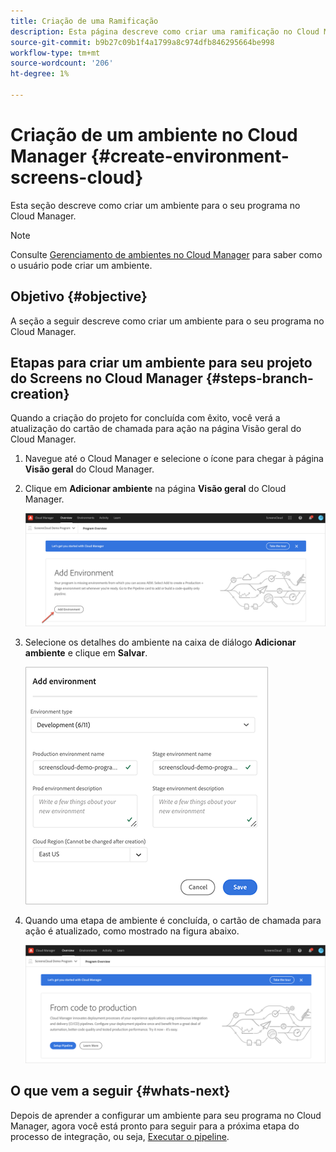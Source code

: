 ```yaml
---
title: Criação de uma Ramificação
description: Esta página descreve como criar uma ramificação no Cloud Manager para Screens as a Cloud Service.
source-git-commit: b9b27c09b1f4a1799a8c974dfb846295664be998
workflow-type: tm+mt
source-wordcount: '206'
ht-degree: 1%

---
```



# Criação de um ambiente no Cloud Manager {#create-environment-screens-cloud}

Esta seção descreve como criar um ambiente para o seu programa no Cloud Manager.

>[!NOTE]
>Consulte [Gerenciamento de ambientes no Cloud Manager](https://experienceleague.adobe.com/docs/experience-manager-cloud-service/implementing/using-cloud-manager/manage-environments.html?lang=en) para saber como o usuário pode criar um ambiente.

## Objetivo {#objective}

A seção a seguir descreve como criar um ambiente para o seu programa no Cloud Manager.

## Etapas para criar um ambiente para seu projeto do Screens no Cloud Manager {#steps-branch-creation}

Quando a criação do projeto for concluída com êxito, você verá a atualização do cartão de chamada para ação na página Visão geral do Cloud Manager.

1. Navegue até o Cloud Manager e selecione o ícone para chegar à página **Visão geral** do Cloud Manager.

1. Clique em **Adicionar ambiente** na página **Visão geral** do Cloud Manager.

   ![imagem](/help/screens-cloud/assets/onboarding/add-environ1.png)

1. Selecione os detalhes do ambiente na caixa de diálogo **Adicionar ambiente** e clique em **Salvar**.

   ![imagem](/help/screens-cloud/assets/onboarding/add-environ2.png)

1. Quando uma etapa de ambiente é concluída, o cartão de chamada para ação é atualizado, como mostrado na figura abaixo.

   ![imagem](/help/screens-cloud/assets/onboarding/add-environ3a.png)

## O que vem a seguir {#whats-next}

Depois de aprender a configurar um ambiente para seu programa no Cloud Manager, agora você está pronto para seguir para a próxima etapa do processo de integração, ou seja, [Executar o pipeline](/help/screens-cloud/onboarding-screens-cloud/running-a-pipeline.md).


